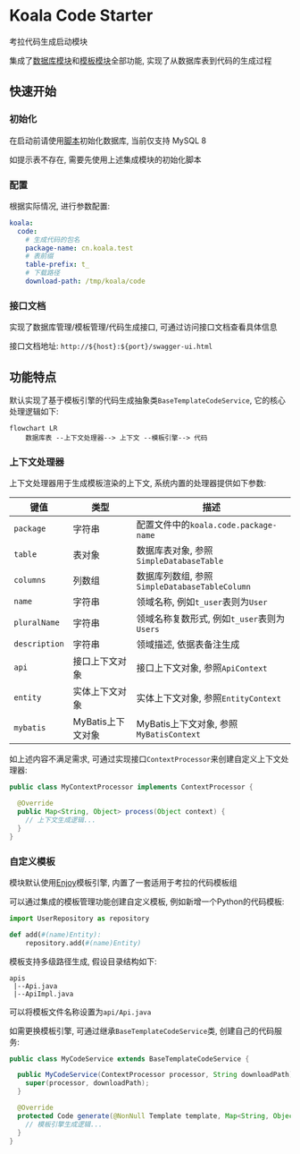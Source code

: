 # Koala Code Starter

考拉代码生成启动模块

集成了[数据库模块](../koala-database-starter)和[模板模块](../koala-template-starter)全部功能, 实现了从数据库表到代码的生成过程

## 快速开始

### 初始化

在启动前请使用[脚本](src/main/resources/database/init.sql)初始化数据库, 当前仅支持 MySQL 8

如提示表不存在, 需要先使用上述集成模块的初始化脚本

### 配置

根据实际情况, 进行参数配置:

```yaml
koala:
  code:
    # 生成代码的包名
    package-name: cn.koala.test
    # 表前缀
    table-prefix: t_
    # 下载路径
    download-path: /tmp/koala/code
```

### 接口文档

实现了数据库管理/模板管理/代码生成接口, 可通过访问接口文档查看具体信息

接口文档地址: `http://${host}:${port}/swagger-ui.html`

## 功能特点

默认实现了基于模板引擎的代码生成抽象类`BaseTemplateCodeService`, 它的核心处理逻辑如下:

```mermaid
flowchart LR
	数据库表 --上下文处理器--> 上下文 --模板引擎--> 代码
```

### 上下文处理器

上下文处理器用于生成模板渲染的上下文, 系统内置的处理器提供如下参数:

| 键值          | 类型              | 描述                                          |
| ------------- | ----------------- | --------------------------------------------- |
| `package`     | 字符串            | 配置文件中的`koala.code.package-name`         |
| `table`       | 表对象            | 数据库表对象, 参照`SimpleDatabaseTable`       |
| `columns`     | 列数组            | 数据库列数组, 参照`SimpleDatabaseTableColumn` |
| `name`        | 字符串            | 领域名称, 例如`t_user`表则为`User`            |
| `pluralName`  | 字符串            | 领域名称复数形式, 例如`t_user`表则为`Users`   |
| `description` | 字符串            | 领域描述, 依据表备注生成                      |
| `api`         | 接口上下文对象    | 接口上下文对象, 参照`ApiContext`              |
| `entity`      | 实体上下文对象    | 实体上下文对象, 参照`EntityContext`           |
| `mybatis`     | MyBatis上下文对象 | MyBatis上下文对象, 参照`MyBatisContext`       |

如上述内容不满足需求, 可通过实现接口`ContextProcessor`来创建自定义上下文处理器:

```java
public class MyContextProcessor implements ContextProcessor {

  @Override
  public Map<String, Object> process(Object context) {
    // 上下文生成逻辑...
  }
}
```

### 自定义模板

模块默认使用[Enjoy](https://jfinal.com/doc/6-1)模板引擎, 内置了一套适用于考拉的代码模板组

可以通过集成的模板管理功能创建自定义模板, 例如新增一个Python的代码模板:

```python
import UserRepository as repository

def add(#(name)Entity):
    repository.add(#(name)Entity)
```

模板支持多级路径生成, 假设目录结构如下:

```
apis
 |--Api.java
 |--ApiImpl.java
```

可以将模板文件名称设置为`api/Api.java`

如需更换模板引擎, 可通过继承`BaseTemplateCodeService`类, 创建自己的代码服务:

```java
public class MyCodeService extends BaseTemplateCodeService {

  public MyCodeService(ContextProcessor processor, String downloadPath) {
    super(processor, downloadPath);
  }

  @Override
  protected Code generate(@NonNull Template template, Map<String, Object> context) {
    // 模板引擎生成逻辑...
  }
}
```

